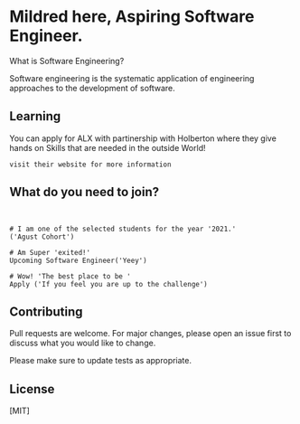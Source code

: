 # Mildred here, Aspiring Software Engineer.
What is Software Engineering?

Software engineering is the systematic application of engineering approaches to the development of software.

## Learning

You can apply for ALX with partinership with Holberton where they give hands on Skills that are needed in the outside World!

```How?
visit their website for more information
```

## What do you need to join?

```Anyone above 18years of age can join.


# I am one of the selected students for the year '2021.'
('Agust Cohort')

# Am Super 'exited!'
Upcoming Software Engineer('Yeey')

# Wow! 'The best place to be '
Apply ('If you feel you are up to the challenge')
```

## Contributing
Pull requests are welcome. For major changes, please open an issue first to discuss what you would like to change.

Please make sure to update tests as appropriate.

## License
[MIT]